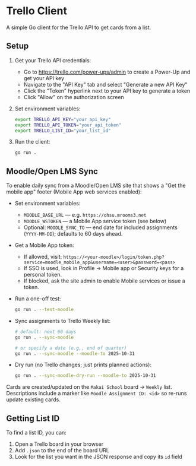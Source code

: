 # Trello Client

A simple Go client for the Trello API to get cards from a list.

## Setup

1. Get your Trello API credentials:
   - Go to https://trello.com/power-ups/admin to create a Power-Up and get your API key
   - Navigate to the "API Key" tab and select "Generate a new API Key"
   - Click the "Token" hyperlink next to your API key to generate a token
   - Click "Allow" on the authorization screen

2. Set environment variables:
   ```bash
   export TRELLO_API_KEY="your_api_key"
   export TRELLO_API_TOKEN="your_api_token"
   export TRELLO_LIST_ID="your_list_id"
   ```

3. Run the client:
   ```bash
   go run .
   ```

## Moodle/Open LMS Sync

To enable daily sync from a Moodle/Open LMS site that shows a "Get the mobile app" footer (Mobile App web services enabled):

- Set environment variables:
  - `MOODLE_BASE_URL` — e.g. `https://ohsu.mrooms3.net`
  - `MOODLE_WSTOKEN` — a Mobile App service token (see below)
  - Optional: `MOODLE_SYNC_TO` — end date for included assignments (`YYYY-MM-DD`); defaults to 60 days ahead.

- Get a Mobile App token:
  - If allowed, visit: `https://<your-moodle>/login/token.php?service=moodle_mobile_app&username=<user>&password=<pass>`
  - If SSO is used, look in Profile → Mobile app or Security keys for a personal token.
  - If blocked, ask the site admin to enable Mobile services or issue a token.

- Run a one-off test:
  ```bash
  go run . --test-moodle
  ```

- Sync assignments to Trello Weekly list:
  ```bash
  # default: next 60 days
  go run . --sync-moodle

  # or specify a date (e.g., end of quarter)
  go run . --sync-moodle --moodle-to 2025-10-31
  ```

- Dry run (no Trello changes; just prints planned actions):
  ```bash
  go run . --sync-moodle-dry-run --moodle-to 2025-10-31
  ```

Cards are created/updated on the `Makai School` board → `Weekly` list. Descriptions include a marker like `Moodle Assignment ID: <id>` so re-runs update existing cards.

## Getting List ID

To find a list ID, you can:
1. Open a Trello board in your browser
2. Add `.json` to the end of the board URL
3. Look for the list you want in the JSON response and copy its `id` field
